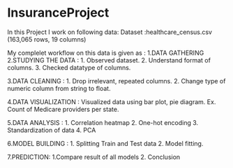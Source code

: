 # InsuranceProject
In this Project I work on following data:
Dataset :healthcare_census.csv (163,065 rows, 19 columns)

My complelet workflow on this data is given as :
1.DATA GATHERING
2.STUDYING THE DATA : 1. Observed dataset.
                      2. Understand format of columns.
                      3. Checked datatype of columns.

3.DATA CLEANING : 1. Drop irrelevant, repeated columns.
                  2. Change type of numeric column from string to float.
                  
4.DATA VISUALIZATION : Visualized data using bar plot, pie diagram. 
                       Ex. Count of Medicare providers per state.
                       
5.DATA ANALYSIS : 1. Correlation heatmap 
                  2. One-hot encoding
                  3. Standardization of data
                  4. PCA

6.MODEL BUILDING : 1. Splitting Train and Test data
                   2. Model fitting.
                   
7.PREDICTION: 1.Compare result of all models
              2. Conclusion






